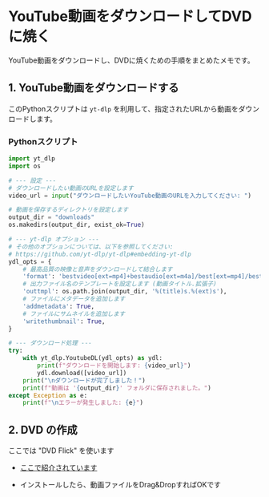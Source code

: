 # YouTube動画をダウンロードしてDVDに焼く

YouTube動画をダウンロードし、DVDに焼くための手順をまとめたメモです。

## 1. YouTube動画をダウンロードする

このPythonスクリプトは `yt-dlp` を利用して、指定されたURLから動画をダウンロードします。

### Pythonスクリプト

```python
import yt_dlp
import os

# --- 設定 ---
# ダウンロードしたい動画のURLを設定します
video_url = input("ダウンロードしたいYouTube動画のURLを入力してください: ")

# 動画を保存するディレクトリを設定します
output_dir = "downloads"
os.makedirs(output_dir, exist_ok=True)

# --- yt-dlp オプション ---
# その他のオプションについては、以下を参照してください:
# https://github.com/yt-dlp/yt-dlp#embedding-yt-dlp
ydl_opts = {
    # 最高品質の映像と音声をダウンロードして結合します
    'format': 'bestvideo[ext=mp4]+bestaudio[ext=m4a]/best[ext=mp4]/best',
    # 出力ファイル名のテンプレートを設定します (動画タイトル.拡張子)
    'outtmpl': os.path.join(output_dir, '%(title)s.%(ext)s'),
    # ファイルにメタデータを追加します
    'addmetadata': True,
    # ファイルにサムネイルを追加します
    'writethumbnail': True,
}

# --- ダウンロード処理 ---
try:
    with yt_dlp.YoutubeDL(ydl_opts) as ydl:
        print(f"ダウンロードを開始します: {video_url}")
        ydl.download([video_url])
    print("\nダウンロードが完了しました！")
    print(f"動画は '{output_dir}' フォルダに保存されました。")
except Exception as e:
    print(f"\nエラーが発生しました: {e}")

```

## 2. DVD の作成

ここでは "DVD Flick" を使います

- [ここで紹介されています](https://www.gigafree.net/media/dvdconv/dvdflick.html)

- インストールしたら、動画ファイルをDrag&DropすればOKです
